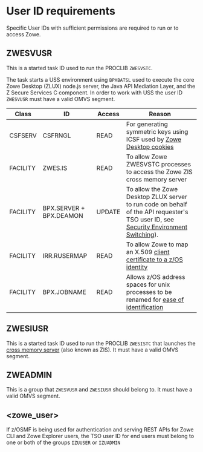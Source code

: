 # User ID requirements

Specific User IDs with sufficient permissions are required to run or to access Zowe. 

## ZWESVUSR

This is a started task ID used to run the PROCLIB `ZWESVSTC`.  

The task starts a USS environment using `BPXBATSL` used to execute the core Zowe Desktop (ZLUX) node.js server, the Java API Mediation Layer, and the Z Secure Services C component.  In order to work with USS the user ID `ZWESVUSR` must have a valid OMVS segment.  

| Class  | ID     | Access |  Reason |
|--------|--------|--------|---------|
| CSFSERV | CSFRNGL | READ | For generating symmetric keys using ICSF used by [Zowe Desktop cookies](./configure-zos-system.md#configure-an-icsf-cryptographic-services-environment) |
| FACILITY | ZWES.IS | READ | To allow Zowe ZWESVSTC processes to access the Zowe ZIS cross memory server |
| FACILITY | BPX.SERVER + BPX.DEAMON | UPDATE | To allow the Zowe Desktop ZLUX server to run code on behalf of the API requester's TSO user ID, see [Security Environment Switching](./configure-zos-system.md#configure-security-environment-switching)). |
| FACILITY | IRR.RUSERMAP | READ | To allow Zowe to map an X.509 [client certificate to a z/OS identity](./configure-zos-system.md#configure-main-zowe-server-to-use-identity-mapping) | 
| FACILITY | BPX.JOBNAME | READ | Allows z/OS address spaces for unix processes to be renamed for [ease of identification](./configure-zos-system.md#configure-address-space-job-naming) |

## ZWESIUSR

This is a started task ID used to run the PROCLIB `ZWESISTC` that launches the [cross memory server](./configure-xmem-server.md) (also known as ZIS).  It must have a valid OMVS segment.

## ZWEADMIN

This is a group that `ZWESVUSR` and `ZWESIUSR` should belong to.  It must have a valid OMVS segment.  

## <zowe_user>

If z/OSMF is being used for authentication and serving REST APIs for Zowe CLI and Zowe Explorer users, the TSO user ID for end users must belong to one or both of the groups `IZUUSER` or `IZUADMIN`

